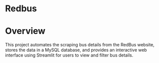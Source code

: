 # Redbus
# **Overview**
This project automates the scraping bus details from the RedBus website, stores the data in a MySQL database, and provides an interactive web interface using Streamlit for users to view and filter bus details.
